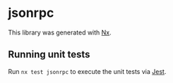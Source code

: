 # jsonrpc

This library was generated with [Nx](https://nx.dev).

## Running unit tests

Run `nx test jsonrpc` to execute the unit tests via [Jest](https://jestjs.io).
